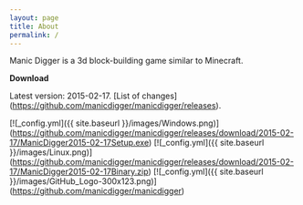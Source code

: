 ```yaml
---
layout: page
title: About
permalink: /
---
```


Manic Digger is a 3d block-building game similar to Minecraft.

**Download**

Latest version: 2015-02-17. [List of changes] (https://github.com/manicdigger/manicdigger/releases).

[![_config.yml]({{ site.baseurl }}/images/Windows.png)] (https://github.com/manicdigger/manicdigger/releases/download/2015-02-17/ManicDigger2015-02-17Setup.exe)
[![_config.yml]({{ site.baseurl }}/images/Linux.png)] (https://github.com/manicdigger/manicdigger/releases/download/2015-02-17/ManicDigger2015-02-17Binary.zip)
[![_config.yml]({{ site.baseurl }}/images/GitHub_Logo-300x123.png)] (https://github.com/manicdigger/manicdigger)

